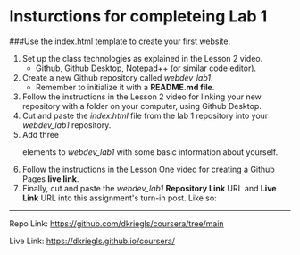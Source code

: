 # Insturctions for completeing Lab 1 
###Use the index.html template to create your first website.


1. Set up the class technologies as explained in the Lesson 2 video.
    * Github, Github Desktop, Notepad++ (or similar code editor).
2. Create a new Github repository called *webdev_lab1*.
    * Remember to initialize it with a **README.md file**.
3. Follow the instructions in the Lesson 2 video for linking your new repository with a folder on 
  your computer, using Github Desktop.
4. Cut and paste the *index.html* file from the lab 1 repository into your *webdev_lab1* repository.
5. Add three <code><p></code> elements to *webdev_lab1* with some basic information about yourself.
6. Follow the instructions in the Lesson One video for creating a Github Pages **live link**.
7. Finally, cut and paste the *webdev_lab1* **Repository Link** URL and **Live Link** URL into this assignment's turn-in post. Like so:

***
Repo Link: https://github.com/dkriegls/coursera/tree/main

Live Link: https://dkriegls.github.io/coursera/
  


